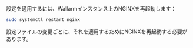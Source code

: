 設定を適用するには、Wallarmインスタンス上のNGINXを再起動します：

``` bash
sudo systemctl restart nginx
```

設定ファイルの変更ごとに、それを適用するためにNGINXを再起動する必要があります。